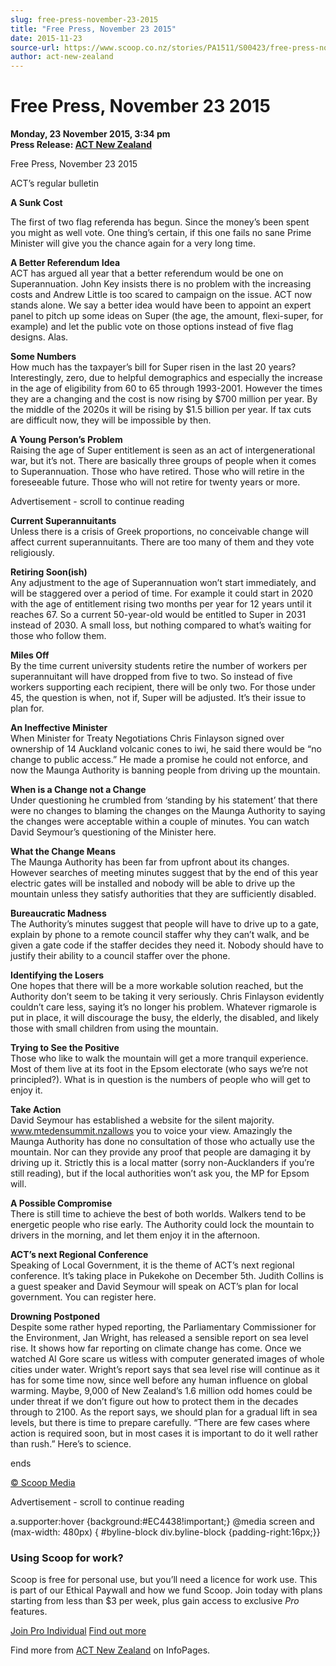 ```yaml
---
slug: free-press-november-23-2015
title: "Free Press, November 23 2015"
date: 2015-11-23
source-url: https://www.scoop.co.nz/stories/PA1511/S00423/free-press-november-23-2015.htm
author: act-new-zealand
---
```

Free Press, November 23 2015
============================

**Monday, 23 November 2015, 3:34 pm**  
**Press Release: [ACT New Zealand](https://info.scoop.co.nz/ACT_New_Zealand)**

Free Press, November 23 2015

ACT’s regular bulletin  

  
**A Sunk Cost**

  
The first of two flag referenda has begun. Since the money’s been spent you might as well vote. One thing’s certain, if this one fails no sane Prime Minister will give you the chance again for a very long time.  

**A Better Referendum Idea**  
ACT has argued all year that a better referendum would be one on Superannuation. John Key insists there is no problem with the increasing costs and Andrew Little is too scared to campaign on the issue. ACT now stands alone. We say a better idea would have been to appoint an expert panel to pitch up some ideas on Super (the age, the amount, flexi-super, for example) and let the public vote on those options instead of five flag designs. Alas.  

**Some Numbers**  
How much has the taxpayer’s bill for Super risen in the last 20 years? Interestingly, zero, due to helpful demographics and especially the increase in the age of eligibility from 60 to 65 through 1993-2001. However the times they are a changing and the cost is now rising by $700 million per year. By the middle of the 2020s it will be rising by $1.5 billion per year. If tax cuts are difficult now, they will be impossible by then.

**A Young Person’s Problem**  
Raising the age of Super entitlement is seen as an act of intergenerational war, but it’s not. There are basically three groups of people when it comes to Superannuation. Those who have retired. Those who will retire in the foreseeable future. Those who will not retire for twenty years or more.

Advertisement - scroll to continue reading





**Current Superannuitants**  
Unless there is a crisis of Greek proportions, no conceivable change will affect current superannuitants. There are too many of them and they vote religiously.

  
**Retiring Soon(ish)**  
Any adjustment to the age of Superannuation won’t start immediately, and will be staggered over a period of time. For example it could start in 2020 with the age of entitlement rising two months per year for 12 years until it reaches 67. So a current 50-year-old would be entitled to Super in 2031 instead of 2030. A small loss, but nothing compared to what’s waiting for those who follow them.

  
**Miles Off**  
By the time current university students retire the number of workers per superannuitant will have dropped from five to two. So instead of five workers supporting each recipient, there will be only two. For those under 45, the question is when, not if, Super will be adjusted. It’s their issue to plan for.

  
**An Ineffective Minister**  
When Minister for Treaty Negotiations Chris Finlayson signed over ownership of 14 Auckland volcanic cones to iwi, he said there would be “no change to public access.” He made a promise he could not enforce, and now the Maunga Authority is banning people from driving up the mountain.

  
**When is a Change not a Change**  
Under questioning he crumbled from ‘standing by his statement’ that there were no changes to blaming the changes on the Maunga Authority to saying the changes were acceptable within a couple of minutes. You can watch David Seymour’s questioning of the Minister here.

  
**What the Change Means**  
The Maunga Authority has been far from upfront about its changes. However searches of meeting minutes suggest that by the end of this year electric gates will be installed and nobody will be able to drive up the mountain unless they satisfy authorities that they are sufficiently disabled.

  
**Bureaucratic Madness**  
The Authority’s minutes suggest that people will have to drive up to a gate, explain by phone to a remote council staffer why they can’t walk, and be given a gate code if the staffer decides they need it. Nobody should have to justify their ability to a council staffer over the phone.

  
**Identifying the Losers**  
One hopes that there will be a more workable solution reached, but the Authority don’t seem to be taking it very seriously. Chris Finlayson evidently couldn’t care less, saying it’s no longer his problem. Whatever rigmarole is put in place, it will discourage the busy, the elderly, the disabled, and likely those with small children from using the mountain.

  
**Trying to See the Positive**  
Those who like to walk the mountain will get a more tranquil experience. Most of them live at its foot in the Epsom electorate (who says we’re not principled?). What is in question is the numbers of people who will get to enjoy it.

  
**Take Action**  
David Seymour has established a website for the silent majority. www.mtedensummit.nzallows you to voice your view. Amazingly the Maunga Authority has done no consultation of those who actually use the mountain. Nor can they provide any proof that people are damaging it by driving up it. Strictly this is a local matter (sorry non-Aucklanders if you’re still reading), but if the local authorities won’t ask you, the MP for Epsom will.

  
**A Possible Compromise**  
There is still time to achieve the best of both worlds. Walkers tend to be energetic people who rise early. The Authority could lock the mountain to drivers in the morning, and let them enjoy it in the afternoon.

  
**ACT’s next Regional Conference**  
Speaking of Local Government, it is the theme of ACT’s next regional conference. It’s taking place in Pukekohe on December 5th. Judith Collins is a guest speaker and David Seymour will speak on ACT’s plan for local government. You can register here.

  
**Drowning Postponed**  
Despite some rather hyped reporting, the Parliamentary Commissioner for the Environment, Jan Wright, has released a sensible report on sea level rise. It shows how far reporting on climate change has come. Once we watched Al Gore scare us witless with computer generated images of whole cities under water. Wright’s report says that sea level rise will continue as it has for some time now, since well before any human influence on global warming. Maybe, 9,000 of New Zealand’s 1.6 million odd homes could be under threat if we don’t figure out how to protect them in the decades through to 2100. As the report says, we should plan for a gradual lift in sea levels, but there is time to prepare carefully. “There are few cases where action is required soon, but in most cases it is important to do it well rather than rush.” Here’s to science.

ends

  

  

[© Scoop Media](http://www.scoop.co.nz/about/terms.html)  

Advertisement - scroll to continue reading



a.supporter:hover {background:#EC4438!important;} @media screen and (max-width: 480px) { #byline-block div.byline-block {padding-right:16px;}}

### Using Scoop for work?

Scoop is free for personal use, but you’ll need a licence for work use. This is part of our Ethical Paywall and how we fund Scoop. Join today with plans starting from less than $3 per week, plus gain access to exclusive _Pro_ features.  
  
[Join Pro Individual](https://pro.scoop.co.nz/Individual/?from=ProIn24) [Find out more](https://pro.scoop.co.nz/using-scoop-for-work/?from=ProIn24)

Find more from [ACT New Zealand](https://info.scoop.co.nz/ACT_New_Zealand) on InfoPages.